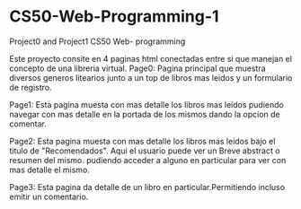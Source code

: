 # CS50-Web-Programming-1
Project0 and Project1 CS50 Web- programming

Este proyecto consite en 4 paginas html conectadas entre si que manejan el concepto de una libreria virtual.
 Page0:
Pagina principal que muestra diversos generos litearios junto a un top de libros mas leidos y un formulario de registro.

Page1:
Esta pagina muesta con mas detalle los libros mas leidos pudiendo navegar con mas detalle en la portada de los mismos dando la opcion de comentar. 

Page2:
Esta pagina muesta con mas detalle los libros mas leidos bajo el titulo de "Recomendados". Aqui el usuario puede ver un Breve abstract o resumen del mismo. pudiendo acceder a alguno en particular para ver con mas detalle el mismo.

Page3:
Esta pagina da detalle de un libro en particular.Permitiendo incluso emitir un comentario. 

